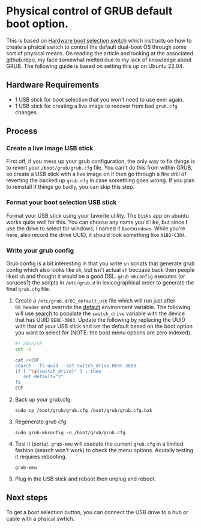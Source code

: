 # Physical control of GRUB default boot option.

This is based on [Hardware boot selection switch](https://hackaday.io/project/179539-hardware-boot-selection-switch) which instructs on how to create a phsical switch to control the default dual-boot OS through some sort of physical means.  On reading the article and looking at the associated github repo, my face somewhat melted due to my lack of knowledge about GRUB.  The following guide is based on setting this up on Ubuntu 22.04.

## Hardware Requirements

*  1 USB stick for boot selection that you won't need to use ever again.
*  1 USB stick for creating a live image to recover from bad `grub.cfg` changes.

## Process

### Create a live image USB stick

First off, if you mess up your grub configuration, the only way to fix things is to revert your `/boot/grub/grub.cfg` file.  You can't do this from within GRUB, so create a USB stick with a live image on it then go through a fire drill of reverting the backed up `grub.cfg` in case something goes wrong.  If you plan to reinstall if things go badly, you can skip this step.

### Format your boot selection USB stick

Format your USB stick using your favorite utility.  The `Disks` app on ubuntu works quite well for this.  You can choose any name you'd like, but since I use the drive to select for windows, I named it `BootWindows`.  While you're here, also record the drive UUID, it should look something like `A1B2-C3D4`.

### Write your grub config

Grub config is a bit interesting in that you write `sh` scripts that generate grub config which also looks like `sh`, but isn't actual `sh` becuase back then people liked `sh` and thought it would be a good DSL.  `grub-mkconfig` executes (or soruces?) the scripts in `/etc/grub.d` in lexicographical order to generate the final `grub.cfg` file.


1.  Create a `/etc/grub.d/01_default_usb` file which will run just after `00_header` and override the [default](https://www.gnu.org/software/grub/manual/grub/html_node/default.html#default) environment variable.  The following will use [search](https://www.gnu.org/software/grub/manual/grub/html_node/search.html#search) to populate the `switch_drive` variable with the device that has UUID `BE8C-3883`.  Update the following by replacing the UUID with that of your USB stick and set the default based on the boot option you want to select for (NOTE: the boot menu options are zero indexed).

    ```sh
    #! /bin/sh
    set -e

    cat <<EOF
    search --fs-uuid --set switch_drive BE8C-3883
    if [ "\${switch_drive}" ] ; then
       set default="2"
    fi
    EOF
    ```

1.  Back up your grub.cfg:

    ```
    sudo cp /boot/grub/grub.cfg /boot/grub/grub.cfg.bak
    ```

1.  Regenerate grub cfg

    ```
    sudo grub-mkconfig -o /boot/grub/grub.cfg
    ```

1.  Test it (sorta).  `grub-emu` will execute the current `grub.cfg` in a limited fashion (search won't work) to check the menu options.  Acutally testing it requires rebooting.

    ```
    grub-emu
    ```

1.  Plug in the USB stick and reboot then unplug and reboot.

## Next steps

To get a boot selection button, you can connect the USB drive to a hub or cable with a phsical swtich.
